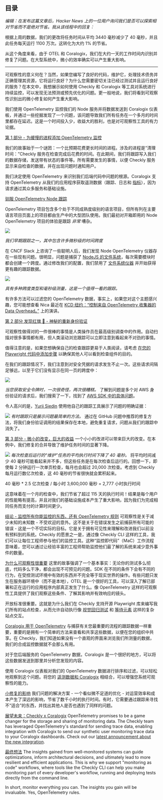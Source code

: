 ## 目录

*编辑：在发布这篇文章后，Hacker News 上的一位用户询问我们是否可以探索相对节省而不是绝对节省。我从该线程中的回复：*

根据上周的数据，我们的更改将任务时间从平均 3440 毫秒减少了 40 毫秒，并且此任务每天运行 1100 万次。这转化为大约 1% 的节省。

从这个角度来看，由于 OTEL 和 Coralogix，我们在大约一天的工作时间内识别并修复了问题。在大型系统中，微小的效率确实可以产生重大影响。

------

可观察性的意义何在？当然，如果您编写了良好的代码，维护它，处理技术债务并正确管理其资源，它将运行良好？为什么您需要密切关注已经过测试并且运行良好的服务？在本文中，我想展示如何使用 Checkly 和 Coralogix 等工具对系统进行持续监控，可以发现无法预测或预先优化的问题。更一般地说，我们将看到可观察性识别出的微小修复如何产生重大影响。

我们使用 OpenTelemetry 监控我们的 Node 服务并将数据发送到 Coralogix 仪表板，并通过一些挖掘发现了一个问题，该问题导致我们所有任务在一个多月的时间里都存在延迟。这是一个时间投入少，收益大的胜利，也是对可观察性工具的有力论据。

[第 1 部分 - 为缓慢的进程添加 OpenTelemetry 监控](#part-1-adding-opentelemetry-monitoring-for-a-slow-process)

我们的故事始于一个谜团：一个比预期花费更长时间的进程。涉及的进程是“清理时间：”Checkly 服务在检查完成后花费的时间。在此期间，我们将跟踪写入我们的数据存储，发送带有状态的事件等。所有需要发生的事情，以便 Checkly 服务显示来自检查的数据，并在出现问题时通知用户。

我们决定使用 OpenTelemetry 来识别我们后端代码中问题的根源。Coralogix 支持 OpenTelemetry 从我们的应用程序获取遥测数据（跟踪、日志和 [指标](https://www.checklyhq.com/blog/opentelemetry-metrics/)），因为请求通过其众多服务和基础设施。

[驯服 OpenTelemetry Node 跟踪](#taming-opentelemetry-node-traces)

OpenTelemetry 项目包含多个处于不同成熟度级别的语言项目，但所有列在主要语言项目页面上的项目都由生产中的大型团队使用。我们最初对开箱即用的 Node OpenTelemetry 项目的体验是跟踪 *非常* 嘈杂。

![](https://images.prismic.io/checklyhq/ZlzcpKWtHYXtUALp_Screenshot2024-02-27at6.48.04AM-1-.png?auto=format%2Ccompress&fit=max&w=3840)

*我们早期跟踪之一，其中包含许多微秒级的时间跨度*

在 CNCF Slack 上咨询了一些聪明人后，我们发现 Node OpenTelemetry 仪器存在一些现有问题。很明显，问题是捕获了 [NodeJS 的文件系统](https://github.com/open-telemetry/opentelemetry-js-contrib/issues/1344)，每次需要模块时都会创建一个跨度。通过修改我们的配置，我们禁用了 [文件系统仪器](https://github.com/open-telemetry/opentelemetry-js-contrib/tree/main/plugins/node/instrumentation-fs) 并开始获得更有趣的跟踪数据。

![](https://images.prismic.io/checklyhq/ZlzcvqWtHYXtUALq_Screenshot2024-02-27at6.49.36AM-1-.png?auto=format%2Ccompress&fit=max&w=3840)

*具有多种跨度类型和毫秒级测量，这是一个值得一看的跟踪。*

有许多方法可以过滤您的 OpenTelemetry 数据，事实上，如果您对这个主题感兴趣，您可能想查看 Nica 最近在 [KCD 纽约：“控制来自 OpenTelemetry 收集器的 Data Overhead。”](https://community.cncf.io/events/details/cncf-kcd-new-york-presents-kcd-new-york-2024/) 上的演讲。

[第 2 部分 发现红旗 🚩 - 神秘的重新身份验证](#part-2-finding-the-red-flags-🚩-a-mysterious-re-authentication)

可观察性做得对的一件很棒的事情是人类操作员在最高级别调查中的作用。自动扫描对很多事情都有用，但人类滚动浏览跟踪可以立即注意到看起来不对劲的事情。

值得注意的是，如果您想确保自己的检查跟踪更易于人类阅读，请考虑 [在您的 Playwright 代码中添加步骤](https://www.checklyhq.com/blog/improve-your-playwright-documentation-with-steps/) 以确保其他人可以看到检查组件的目的。

在我们的跟踪情况下，我们注意到对安全凭据的请求发生不止一次。这些请求间隔足够远，以至于它们没有显示在同一页的跨度中：

![](https://images.prismic.io/checklyhq/ZlzcOKWtHYXtUALk_Screenshot2024-02-27at6.51.00AM.png?auto=format%2Ccompress&fit=max&w=3840)

*当您获取安全令牌时，一次很奇怪，两次很糟糕。*
了解到问题是多个对 AWS 身份验证的请求后，我们搜索了一下，找到了 [AWS SDK 中的具体问题](https://github.com/aws/aws-sdk-js-v3/issues/4612)。

令人高兴的是，[Yurii Siedin](https://github.com/1nstinct) 使用他自己的跟踪工具展示了问题的明确证据：

![](https://images.prismic.io/checklyhq/ZlzcZaWtHYXtUALn_Untitled-6-.png?auto=format%2Ccompress&fit=max&w=3840)
*有时跟踪只是展示问题最简单的方法。*
通过在 GitHub 问题中推荐的修复方法，将我们身份验证调用的结果保存在本地，避免重复请求，问题从我们的跟踪中消失了。

[第 3 部分 - 微小的改变，巨大的收益](#part-3-little-changes-big-benefits)
一个小小的改进可以带来巨大的改变。在本例中，我们修复的合并导致了维护任务时间的显著下降。

![](https://images.prismic.io/checklyhq/Zlzb5aWtHYXtUALj_DropInExecutionTime-1-.png?auto=format%2Ccompress&fit=max&w=3840)
*每次检查后运行的“维护”任务的平均执行时间下降了 40 毫秒。*
将平均时间减少 40 毫秒可能看起来并不多，但这些任务是在每次检查后运行的。回想一下，即使每 2 分钟运行一次单页检查，每月也会超过 20,000 次检查。考虑到 Checkly 每月运行数亿次检查，这 40 毫秒的节省很快就会累积起来。

40 毫秒 * 2.5 亿次检查 / 每小时 3,600,000 毫秒 = 2,777 小时执行时间

这意味着在一个月的检查中，我们节省了超过 115 天的执行时间！结果是每个用户的性能略有提高，并且对我们的基础设施成本产生了重大影响，因为我们为完成相同任务而支付的计算时间更少。

[结论 - 监控所有你能监控的东西，还有 OpenTelemetry 规则](#conclusions-monitor-everything-you-can-also-opentelemetry-rules)
可观察性是关于减少未知的未知数 - 不受欢迎的意外。这不是关于在错误发生之前捕获所有可能的错误 - 这是一个不切实际的目标。它是关于拥有可见性来理解和改进我们以前没有预料到的系统。Checkly 的愿景之一是，通过像 Checkly CLI 这样的工具，我们可以让每位工程师参与他们的监控工具。这种“监控即代码”（MaC）工作流程意味着，您可以通过让经验丰富的工程师帮助监控他们最了解的系统来减少意外事件的数量。

[为什么可观察性很重要](#why-observability-matters)
这里的故事强调了一个基本事实：无论你的测试多么彻底，代码多么干净，都会出现不可预见的问题。SDK 在不同的条件下会有不同的行为，在受控测试环境中有效的东西并不完全等于现实世界的操作。有些问题只发生在服务器环境中（而不是本地），OTEL 是一个很好的工具，可以深入了解已部署和正在运行的应用程序内部真正发生了什么。像 OpenTelemetry 这样的可观察性工具提供了我们观察这些条件、了解其影响并有效响应的镜头。

开放标准很重要。这就是为什么我们在 Checkly 支持开源 Playwright 库来编写我们所有的站点检查，从而允许自动执行像 [视觉回归测试](https://www.checklyhq.com/blog/visual-regression--snapshot-testing-on-checkly-is/) 和 [等待元素](https://www.checklyhq.com/blog/playwright-auto-waiting/) 这样的复杂站点交互。

[Coralogix 用于 OpenTelemetry](#coralogix-for-opentelemetry)
与捕获有关您最重要的流程的跟踪数据一样重要，重要的是拥有一个简单的方法来查看和共享这些数据，以便在您的组织中共享。在 Checkly，我们知道如果没有一个直观的界面来浏览我们所测量的数据，我们的合成监控数据就不会那么有用。

对于您后端服务的 OpenTelemetry 数据，Coralogix 是一个很好的地方，可以将这些数据发送到那里并分析您发现的内容。

使用 Coralogix 仪表板对我们的 OpenTelemetry 数据进行排序和过滤，可以轻松地观察到这个问题。将您的 [遥测数据和 Coralogix](https://coralogix.com/blog/configure-otel-demo-send-telemetry-data-coralogix/) 相结合，可以增强您系统可观察性的能力。

[小修复的影响](#the-impact-of-small-fixes)
我们问题的解决方案 - 一个看似微不足道的优化 - 对运营效率和成本产生了深远的影响，节省了数千小时的执行时间。有时，它需要通过跟踪来寻找不“适合”的东西，并找出其他人是否也遇到了同样的问题。

[展望未来：Checkly x Coralogix](#moving-forward-checkly-x-coralogix)
OpenTelemetry promises to be a game changer for the storage and sharing of monitoring data. The Checkly team has leveraged OpenTelemetry's standard for sending trace data, enabling integration with Coralogix to send our synthetic user monitoring trace data to your Coralogix dashboards. Check out our [latest announcement about the new integration](https://www.checklyhq.com/blog/sending-checkly-traces-to-coralogix/).

[最终想法](#final-thoughts)
The insights gained from well-monitored systems can guide optimizations, inform architectural decisions, and ultimately lead to more resilient and efficient applications. This is why we support "monitoring as code" workflows, where tools like the Checkly CLI can help you make monitoring part of every developer's workflow, running and deploying tests directly from the command line.

In short, monitor everything you can. The insights you gain will be invaluable. Yes, OpenTelemetry rules.